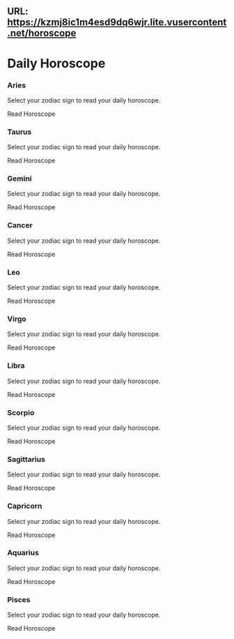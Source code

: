URL: https://kzmj8ic1m4esd9dq6wjr.lite.vusercontent.net/horoscope
---
# Daily Horoscope

### Aries

Select your zodiac sign to read your daily horoscope.

Read Horoscope

### Taurus

Select your zodiac sign to read your daily horoscope.

Read Horoscope

### Gemini

Select your zodiac sign to read your daily horoscope.

Read Horoscope

### Cancer

Select your zodiac sign to read your daily horoscope.

Read Horoscope

### Leo

Select your zodiac sign to read your daily horoscope.

Read Horoscope

### Virgo

Select your zodiac sign to read your daily horoscope.

Read Horoscope

### Libra

Select your zodiac sign to read your daily horoscope.

Read Horoscope

### Scorpio

Select your zodiac sign to read your daily horoscope.

Read Horoscope

### Sagittarius

Select your zodiac sign to read your daily horoscope.

Read Horoscope

### Capricorn

Select your zodiac sign to read your daily horoscope.

Read Horoscope

### Aquarius

Select your zodiac sign to read your daily horoscope.

Read Horoscope

### Pisces

Select your zodiac sign to read your daily horoscope.

Read Horoscope